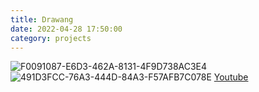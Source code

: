 ```yaml
---
title: Drawang
date: 2022-04-28 17:50:00
category: projects
---
```

![F0091087-E6D3-462A-8131-4F9D738AC3E4](https://user-images.githubusercontent.com/69250097/166138238-c39f6be3-fa2d-49df-bfef-79eb15c42180.jpeg)
![491D3FCC-76A3-444D-84A3-F57AFB7C078E](https://user-images.githubusercontent.com/69250097/166139806-7bcc4fda-16e0-497e-8def-38466fbe1baf.png)
[Youtube](https://youtu.be/XTtgNKfJ8ms)
